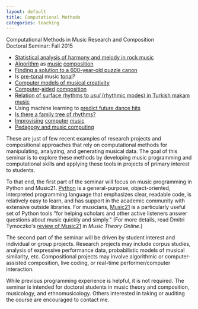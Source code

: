 ```yaml
---
layout: default
title: Computational Methods
categories: teaching
---
```

Computational Methods in Music Research and Composition<br>
Doctoral Seminar: Fall 2015

- [Statistical analysis of harmony and melody in rock music][rock harmony]
- [Algorithm][callender] as [music][freeman] [composition][supka]
- [Finding a solution to a 600-year-old puzzle canon][cuthbert]
- Is [pre-tonal][quinn mavromatis] music [tonal][tymoczko]?
- [Computer models of musical creativity][dannenberg]
- [Computer][max/msp]-[aided][bach] [composition][ariza]
- [Relation of surface rhythms to _usul_ (rhythmic modes) in Turkish makam music][holzapfel]
- Using machine learning to [predict future dance hits][herremans]
- [Is there a family tree of rhythms?][toussaint]
- [Improvising][toplap] [computer][overtone] [music][chucK]
- [Pedagogy and music computing][sonic pi]

These are just of few recent examples of research projects and compositional approaches that rely on computational methods for manipulating, analyzing, and generating musical data. The goal of this seminar is to explore these methods by developing music programming and computational skills and applying these tools in projects of primary interest to students.

To that end, the first part of the seminar will focus on music programming in Python and Music21. [Python][python] is a general-purpose, object-oriented, interpreted programming language that emphasizes clear, readable code, is relatively easy to learn, and has support in the academic community with extensive outside libraries. For musicians, [Music21][music21] is a particularly useful set of Python tools "for helping scholars and other active listeners answer questions about music quickly and simply." (For more details, read Dmitri Tymoczko's [review of Music21][review] in _Music Theory Online_.)

The second part of the seminar will be driven by student interest and individual or group projects. Research projects may include corpus studies, analysis of expressive performance data, probabilistic models of musical similarity, etc. Compositional projects may involve algorithmic or computer-assisted composition, live coding, or real-time performer/computer interaction.

While previous programming experience is helpful, it is not required. The seminar is intended for doctoral students in music theory and composition, musicology, and ethnomusicology. Others interested in taking or auditing the course are encouraged to contact me.

[rock harmony]: http://www.tandfonline.com/doi/full/10.1080/09298215.2013.788039#abstract
[callender]: http://cliftoncallender.wordpress.com/2012/05/17/infinite-canons-2/
[freeman]: http://www.gtcmt.gatech.edu/projects/piano-etudes
[supka]: http://nautil.us/issue/21/information/how-i-taught-my-computer-to-write-its-own-music
[cuthbert]: http://web.mit.edu/music21/doc/moduleReference/moduleTrecentoQuodjactatur.html
[quinn mavromatis]: http://link.springer.com/chapter/10.1007%2F978-3-642-21590-2_18
[tymoczko]: http://dmitri.tymoczko.com/OriginsOfTonality.pptx
[dannenberg]: http://www.researchgate.net/publication/220547586_David_Cope_Computer_Models_of_Musical_Creativity_MIT_Press_%282005%29
[max/msp]: http://en.wikipedia.org/wiki/Max_%28software%29
[bach]: http://www.bachproject.net/
[ariza]: http://www.flexatone.org/athena.html
[holzapfel]: http://www.tandfonline.com/doi/full/10.1080/09298215.2014.939661#abstract
[herremans]: http://www.tandfonline.com/doi/abs/10.1080/09298215.2014.881888?journalCode=nnmr20#.VR8xv5TF_Qk
[toussaint]: http://news.harvard.edu/gazette/story/2009/10/hunting-for-rhythm%E2%80%99s-dna/
[toplap]: http://toplap.org/
[overtone]: http://overtone.github.io/
[chucK]: http://chuck.cs.princeton.edu/
[sonic pi]: http://sonic-pi.net/
[python]: https://www.python.org/
[music21]: http://web.mit.edu/music21/
[review]: http://www.mtosmt.org/issues/mto.13.19.3/mto.13.19.3.tymoczko.html